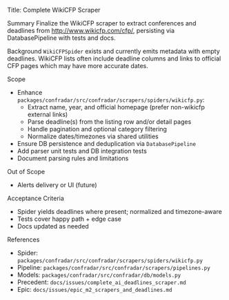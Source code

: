 Title: Complete WikiCFP Scraper

Summary
Finalize the WikiCFP scraper to extract conferences and deadlines from http://www.wikicfp.com/cfp/, persisting via DatabasePipeline with tests and docs.

Background
`WikiCFPSpider` exists and currently emits metadata with empty deadlines. WikiCFP lists often include deadline columns and links to official CFP pages which may have more accurate dates.

Scope
- Enhance `packages/confradar/src/confradar/scrapers/spiders/wikicfp.py`:
  - Extract name, year, and official homepage (prefer non-wikicfp external links)
  - Parse deadline(s) from the listing row and/or detail pages
  - Handle pagination and optional category filtering
  - Normalize dates/timezones via shared utilities
- Ensure DB persistence and deduplication via `DatabasePipeline`
- Add parser unit tests and DB integration tests
- Document parsing rules and limitations

Out of Scope
- Alerts delivery or UI (future)

Acceptance Criteria
- Spider yields deadlines where present; normalized and timezone-aware
- Tests cover happy path + edge case
- Docs updated as needed

References
- Spider: `packages/confradar/src/confradar/scrapers/spiders/wikicfp.py`
- Pipeline: `packages/confradar/src/confradar/scrapers/pipelines.py`
- Models: `packages/confradar/src/confradar/db/models.py`
- Precedent: `docs/issues/complete_ai_deadlines_scraper.md`
- Epic: `docs/issues/epic_m2_scrapers_and_deadlines.md`
